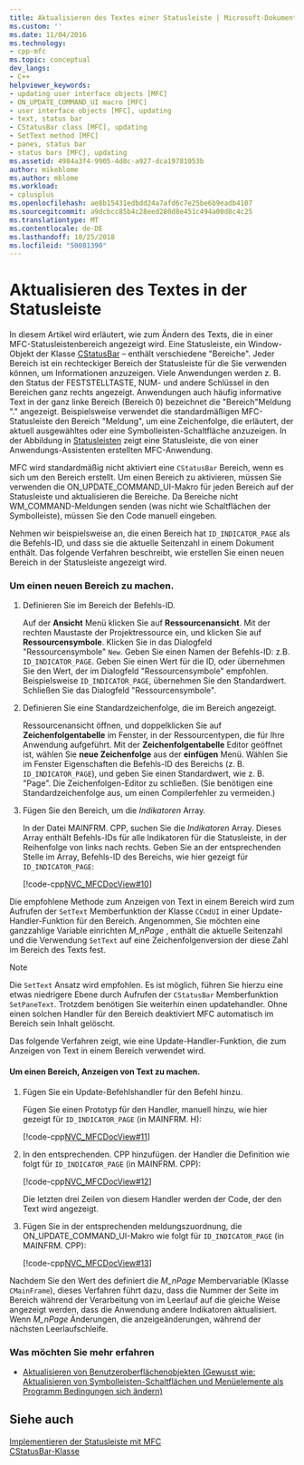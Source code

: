 ```yaml
---
title: Aktualisieren des Textes einer Statusleiste | Microsoft-Dokumentation
ms.custom: ''
ms.date: 11/04/2016
ms.technology:
- cpp-mfc
ms.topic: conceptual
dev_langs:
- C++
helpviewer_keywords:
- updating user interface objects [MFC]
- ON_UPDATE_COMMAND_UI macro [MFC]
- user interface objects [MFC], updating
- text, status bar
- CStatusBar class [MFC], updating
- SetText method [MFC]
- panes, status bar
- status bars [MFC], updating
ms.assetid: 4984a3f4-9905-4d8c-a927-dca19781053b
author: mikeblome
ms.author: mblome
ms.workload:
- cplusplus
ms.openlocfilehash: ae8b15431edbdd24a7afd6c7e25be6b9eadb4107
ms.sourcegitcommit: a9dcbcc85b4c28eed280d8e451c494a00d8c4c25
ms.translationtype: MT
ms.contentlocale: de-DE
ms.lasthandoff: 10/25/2018
ms.locfileid: "50081390"
---
```

# <a name="updating-the-text-of-a-status-bar-pane"></a>Aktualisieren des Textes in der Statusleiste

In diesem Artikel wird erläutert, wie zum Ändern des Texts, die in einer MFC-Statusleistenbereich angezeigt wird. Eine Statusleiste, ein Window-Objekt der Klasse [CStatusBar](../mfc/reference/cstatusbar-class.md) – enthält verschiedene "Bereiche". Jeder Bereich ist ein rechteckiger Bereich der Statusleiste für die Sie verwenden können, um Informationen anzuzeigen. Viele Anwendungen werden z. B. den Status der FESTSTELLTASTE, NUM- und andere Schlüssel in den Bereichen ganz rechts angezeigt. Anwendungen auch häufig informative Text in der ganz linke Bereich (Bereich 0) bezeichnet die "Bereich"Meldung "." angezeigt. Beispielsweise verwendet die standardmäßigen MFC-Statusleiste den Bereich "Meldung", um eine Zeichenfolge, die erläutert, der aktuell ausgewähltes oder eine Symbolleisten-Schaltfläche anzuzeigen. In der Abbildung in [Statusleisten](../mfc/status-bar-implementation-in-mfc.md) zeigt eine Statusleiste, die von einer Anwendungs-Assistenten erstellten MFC-Anwendung.

MFC wird standardmäßig nicht aktiviert eine `CStatusBar` Bereich, wenn es sich um den Bereich erstellt. Um einen Bereich zu aktivieren, müssen Sie verwenden die ON_UPDATE_COMMAND_UI-Makro für jeden Bereich auf der Statusleiste und aktualisieren die Bereiche. Da Bereiche nicht WM_COMMAND-Meldungen senden (was nicht wie Schaltflächen der Symbolleiste), müssen Sie den Code manuell eingeben.

Nehmen wir beispielsweise an, die einen Bereich hat `ID_INDICATOR_PAGE` als die Befehls-ID, und dass sie die aktuelle Seitenzahl in einem Dokument enthält. Das folgende Verfahren beschreibt, wie erstellen Sie einen neuen Bereich in der Statusleiste angezeigt wird.

### <a name="to-make-a-new-pane"></a>Um einen neuen Bereich zu machen.

1. Definieren Sie im Bereich der Befehls-ID.

   Auf der **Ansicht** Menü klicken Sie auf **Ressourcenansicht**. Mit der rechten Maustaste der Projektressource ein, und klicken Sie auf **Ressourcensymbole**. Klicken Sie in das Dialogfeld "Ressourcensymbole" `New`. Geben Sie einen Namen der Befehls-ID: z.B. `ID_INDICATOR_PAGE`. Geben Sie einen Wert für die ID, oder übernehmen Sie den Wert, der im Dialogfeld "Ressourcensymbole" empfohlen. Beispielsweise `ID_INDICATOR_PAGE`, übernehmen Sie den Standardwert. Schließen Sie das Dialogfeld "Ressourcensymbole".

1. Definieren Sie eine Standardzeichenfolge, die im Bereich angezeigt.

   Ressourcenansicht öffnen, und doppelklicken Sie auf **Zeichenfolgentabelle** im Fenster, in der Ressourcentypen, die für Ihre Anwendung aufgeführt. Mit der **Zeichenfolgentabelle** Editor geöffnet ist, wählen Sie **neue Zeichenfolge** aus der **einfügen** Menü. Wählen Sie im Fenster Eigenschaften die Befehls-ID des Bereichs (z. B. `ID_INDICATOR_PAGE`), und geben Sie einen Standardwert, wie z. B. "Page". Die Zeichenfolgen-Editor zu schließen. (Sie benötigen eine Standardzeichenfolge aus, um einen Compilerfehler zu vermeiden.)

1. Fügen Sie den Bereich, um die *Indikatoren* Array.

   In der Datei MAINFRM. CPP, suchen Sie die *Indikatoren* Array. Dieses Array enthält Befehls-IDs für alle Indikatoren für die Statusleiste, in der Reihenfolge von links nach rechts. Geben Sie an der entsprechenden Stelle im Array, Befehls-ID des Bereichs, wie hier gezeigt für `ID_INDICATOR_PAGE`:

   [!code-cpp[NVC_MFCDocView#10](../mfc/codesnippet/cpp/updating-the-text-of-a-status-bar-pane_1.cpp)]

Die empfohlene Methode zum Anzeigen von Text in einem Bereich wird zum Aufrufen der `SetText` Memberfunktion der Klasse `CCmdUI` in einer Update-Handler-Funktion für den Bereich. Angenommen, Sie möchten eine ganzzahlige Variable einrichten *M_nPage* , enthält die aktuelle Seitenzahl und die Verwendung `SetText` auf eine Zeichenfolgenversion der diese Zahl im Bereich des Texts fest.

> [!NOTE]
>  Die `SetText` Ansatz wird empfohlen. Es ist möglich, führen Sie hierzu eine etwas niedrigere Ebene durch Aufrufen der `CStatusBar` Memberfunktion `SetPaneText`. Trotzdem benötigen Sie weiterhin einen updatehandler. Ohne einen solchen Handler für den Bereich deaktiviert MFC automatisch im Bereich sein Inhalt gelöscht.

Das folgende Verfahren zeigt, wie eine Update-Handler-Funktion, die zum Anzeigen von Text in einem Bereich verwendet wird.

#### <a name="to-make-a-pane-display-text"></a>Um einen Bereich, Anzeigen von Text zu machen.

1. Fügen Sie ein Update-Befehlshandler für den Befehl hinzu.

   Fügen Sie einen Prototyp für den Handler, manuell hinzu, wie hier gezeigt für `ID_INDICATOR_PAGE` (in MAINFRM. H):

   [!code-cpp[NVC_MFCDocView#11](../mfc/codesnippet/cpp/updating-the-text-of-a-status-bar-pane_2.h)]

1. In den entsprechenden. CPP hinzufügen. der Handler die Definition wie folgt für `ID_INDICATOR_PAGE` (in MAINFRM. CPP):

   [!code-cpp[NVC_MFCDocView#12](../mfc/codesnippet/cpp/updating-the-text-of-a-status-bar-pane_3.cpp)]

   Die letzten drei Zeilen von diesem Handler werden der Code, der den Text wird angezeigt.

1. Fügen Sie in der entsprechenden meldungszuordnung, die ON_UPDATE_COMMAND_UI-Makro wie folgt für `ID_INDICATOR_PAGE` (in MAINFRM. CPP):

   [!code-cpp[NVC_MFCDocView#13](../mfc/codesnippet/cpp/updating-the-text-of-a-status-bar-pane_4.cpp)]

Nachdem Sie den Wert des definiert die *M_nPage* Membervariable (Klasse `CMainFrame`), dieses Verfahren führt dazu, dass die Nummer der Seite im Bereich während der Verarbeitung von im Leerlauf auf die gleiche Weise angezeigt werden, dass die Anwendung andere Indikatoren aktualisiert. Wenn *M_nPage* Änderungen, die anzeigeänderungen, während der nächsten Leerlaufschleife.

### <a name="what-do-you-want-to-know-more-about"></a>Was möchten Sie mehr erfahren

- [Aktualisieren von Benutzeroberflächenobjekten (Gewusst wie: Aktualisieren von Symbolleisten-Schaltflächen und Menüelemente als Programm Bedingungen sich ändern)](../mfc/how-to-update-user-interface-objects.md)

## <a name="see-also"></a>Siehe auch

[Implementieren der Statusleiste mit MFC](../mfc/status-bar-implementation-in-mfc.md)<br/>
[CStatusBar-Klasse](../mfc/reference/cstatusbar-class.md)
